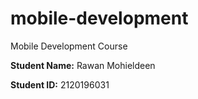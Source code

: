 # mobile-development
Mobile Development Course

**Student Name:** Rawan Mohieldeen

**Student ID:** 2120196031
